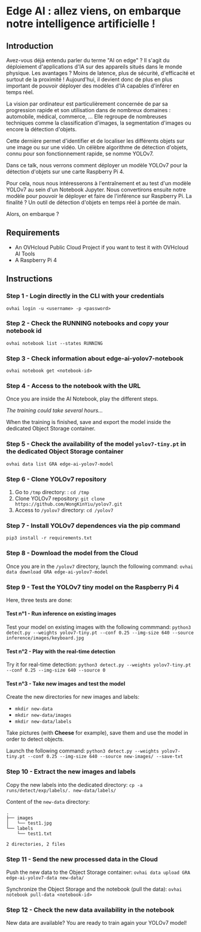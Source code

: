 # Edge AI : allez viens, on embarque notre intelligence artificielle !

## Introduction

Avez-vous déjà entendu parler du terme "AI on edge" ? Il s'agit du déploiement d'applications d'IA sur des appareils situés dans le monde physique. Les avantages ? Moins de latence, plus de sécurité, d'efficacité et surtout de la proximité ! Aujourd'hui, il devient donc de plus en plus important de pouvoir déployer des modèles d'IA capables d'inférer en temps réel.

La vision par ordinateur est particulièrement concernée de par sa progression rapide et son utilisation dans de nombreux domaines : automobile, médical, commerce, … Elle regroupe de nombreuses techniques comme la classification d'images, la segmentation d'images ou encore la détection d'objets.

Cette dernière permet d'identifier et de localiser les différents objets sur une image ou sur une vidéo. Un célèbre algorithme de détection d'objets, connu pour son fonctionnement rapide, se nomme YOLOv7.

Dans ce talk, nous verrons comment déployer un modèle YOLOv7 pour la détection d'objets sur une carte Raspberry Pi 4.

Pour cela, nous nous intéresserons à l'entraînement et au test d'un modèle YOLOv7 au sein d'un Notebook Jupyter. Nous convertirons ensuite notre modèle pour pouvoir le déployer et faire de l'inférence sur Raspberry Pi. La finalité ? Un outil de détection d'objets en temps réel à portée de main.

Alors, on embarque ?


## Requirements

- An OVHcloud Public Cloud Project if you want to test it with OVHcloud AI Tools
- A Raspberry Pi 4

## Instructions

### Step 1 - Login directly in the CLI with your credentials

`ovhai login -u <username> -p <password>`

### Step 2 - Check the **RUNNING** notebooks and copy your notebook id

`ovhai notebook list --states RUNNING`

### Step 3 - Check information about **edge-ai-yolov7-notebook**

`ovhai notebook get <notebook-id>`

### Step 4 - Access to the notebook with the URL

Once you are inside the AI Notebook, play the different steps. 

*The training could take several hours...*

When the training is finished, save and export the model inside the dedicated Object Storage container.

### Step 5 - Check the availability of the model `yolov7-tiny.pt` in the dedicated Object Storage container

`ovhai data list GRA edge-ai-yolov7-model`

### Step 6 - Clone YOLOv7 repository

1. Go to `/tmp` directory: : `cd /tmp`
2. Clone YOLOv7 repository: `git clone https://github.com/WongKinYiu/yolov7.git`
3. Access to `/yolov7` directory: `cd /yolov7`

### Step 7 - Install YOLOv7 dependences via the pip command

`pip3 install -r requirements.txt`

### Step 8 - Download the model from the Cloud

Once you are in the `/yolov7` directory, launch the following command: `ovhai data download GRA edge-ai-yolov7-model`

### Step 9 - Test the YOLOv7 tiny model on the Raspberry Pi 4

Here, three tests are done:

#### Test n°1 - Run inference on existing images

Test your model on existing images with the following commmand: 
`python3 detect.py --weights yolov7-tiny.pt --conf 0.25 --img-size 640 --source inference/images/keyboard.jpg`

#### Test n°2 - Play with the real-time detection

Try it for real-time detection: 
`python3 detect.py --weights yolov7-tiny.pt --conf 0.25 --img-size 640 --source 0`

#### Test n°3 - Take new images and test the model

Create the new directories for new images and labels: 
- `mkdir new-data`
- `mkdir new-data/images`
- `mkdir new-data/labels`

Take pictures (with **Cheese** for example), save them and use the model in order to detect objects.

Launch the following command: 
`python3 detect.py --weights yolov7-tiny.pt --conf 0.25 --img-size 640 --source new-images/ --save-txt`

### Step 10 - Extract the new images and labels

Copy the new labels into the dedicated directory: `cp -a runs/detect/exp/labels/. new-data/labels/`

Content of the `new-data` directory:

```
.
├── images
│   └── test1.jpg
└── labels
    └── test1.txt

2 directories, 2 files
```

### Step 11 - Send the new processed data in the Cloud

Push the new data to the Object Storage container: `ovhai data upload GRA edge-ai-yolov7-data new-data/`

Synchronize the Object Storage and the notebook (pull the data): `ovhai notebook pull-data <notebook-id>`

### Step 12 - Check the new data availability in the notebook

New data are available? You are ready to train again your YOLOv7 model!
